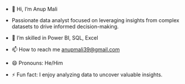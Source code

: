 - 👋 Hi, I’m Anup Mali
- Passionate data analyst focused on leveraging insights from complex datasets to drive informed decision-making.
- 👀 I’m skilled in Power BI, SQL, Excel
  
- 📫 How to reach me anupmali39@gmail.com
- 😄 Pronouns: He/Him
- ⚡ Fun fact: I enjoy analyzing data to uncover valuable insights.

  
<!---
Anup76/Anup76 is a ✨ special ✨ repository because its `README.md` (this file) appears on your GitHub profile.
You can click the Preview link to take a look at your changes.
--->
